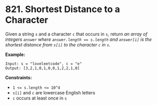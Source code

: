 # 821. Shortest Distance to a Character

Given a string `s` and a character `c` that occurs in `s`, return *an array of integers `answer` where `answer.length == s.length` and `answer[i]` is the shortest distance from `s[i]` to the character `c` in `s`*.

**Example:**
```
Input: s = "loveleetcode", c = "e"
Output: [3,2,1,0,1,0,0,1,2,2,1,0]
```

**Constraints:**
- `1 <= s.length <= 10^4`
- `s[i]` and `c` are lowercase English letters
- `c` occurs at least once in `s`
